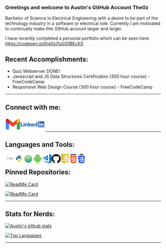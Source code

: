 ### Greetings and welcome to Austin's GitHub Account The0z

Bachelor of Science in Electrical Engineering with a desire to be part of the technology industry in a software  or electrical role.
Currently I am motivated to continually make this GitHub account larger and larger.

I have recently completed a personal portfolio which can be seen here: https://codepen.io/the0z/full/jOBEvXX

## Recent Accomplishments:
- Quiz Webserver DONE!
- Javascript and JS Data Structures Certification (300 hour course) - FreeCodeCamp
- Responsive Web Design Course (300 hour course) - FreeCodeCamp

---
## Connect with me:
[<img align="left" alt="Email: mraustingallagher@gmail.com" width="50px" src="https://raw.githubusercontent.com/The0z/imgFolder/main/logo-gmail.png" />][email]

[<img align="left" alt="Austin Gallagher | LinkedIn" height="50px" src="https://raw.githubusercontent.com/The0z/imgFolder/main/Linkedin-Logo.png" />][linkedin]

<br />
<br />

---

## Languages and Tools:


<img align="left" alt="Java" height="30px" src="https://raw.githubusercontent.com/github/explore/80688e429a7d4ef2fca1e82350fe8e3517d3494d/topics/java/java.png" />

<img align="left" alt="Python" height="30px" src="https://raw.githubusercontent.com/github/explore/80688e429a7d4ef2fca1e82350fe8e3517d3494d/topics/python/python.png" />

<img align="left" alt="Atom" height="30px" src="https://raw.githubusercontent.com/github/explore/80688e429a7d4ef2fca1e82350fe8e3517d3494d/topics/atom/atom.png" />

<img align="left" alt="Android SDK" height="30px" src="https://raw.githubusercontent.com/github/explore/80688e429a7d4ef2fca1e82350fe8e3517d3494d/topics/android/android.png" />

<img align="left" alt="Visual Studio Code" height="30px" src="https://raw.githubusercontent.com/github/explore/80688e429a7d4ef2fca1e82350fe8e3517d3494d/topics/visual-studio-code/visual-studio-code.png" />

<img align="left" alt="GitHub" height="30px" src="https://raw.githubusercontent.com/github/explore/78df643247d429f6cc873026c0622819ad797942/topics/github/github.png" />

<img align="left" alt="JS" height="30px" src="https://raw.githubusercontent.com/The0z/imgFolder/main/JS.png" />

<img align="left" alt="HTML" height="30px" src="https://raw.githubusercontent.com/The0z/imgFolder/main/1200px-HTML5_logo_and_wordmark.svg.png" />

<img align="left" alt="CSS" height="30px" src="https://raw.githubusercontent.com/The0z/imgFolder/main/CSS3_logo_and_wordmark.svg.png" />


<br />


## Pinned Repositories:
[![ReadMe Card](https://github-readme-stats.vercel.app/api/pin/?username=The0z&repo=QuizWebServer)](https://github.com/The0z/QuizWebServer)

[![ReadMe Card](https://github-readme-stats.vercel.app/api/pin/?username=The0z&repo=PersonalPortfolio2021)](https://github.com/The0z/PersonalPortfolio2021)

---

## Stats for Nerds:
[![Austin's github stats](https://github-readme-stats.vercel.app/api?username=The0z&hide=stars,issues,contribs&show_icons=true&theme=dark)](https://github.com/anuraghazra/github-readme-stats)

[![Top Languages](https://github-readme-stats.vercel.app/api/top-langs/?username=The0z&layout=compact&langs_count=3)](https://github.com/anuraghazra/github-readme-stats)

---


<!--
**The0z/The0z** is a ✨ _special_ ✨ repository because its `README.md` (this file) appears on your GitHub profile.
-->

[linkedin]: https://linkedin.com/in/austingallagher-ee
[email]: mailto:mraustingallagher@gmail.com



